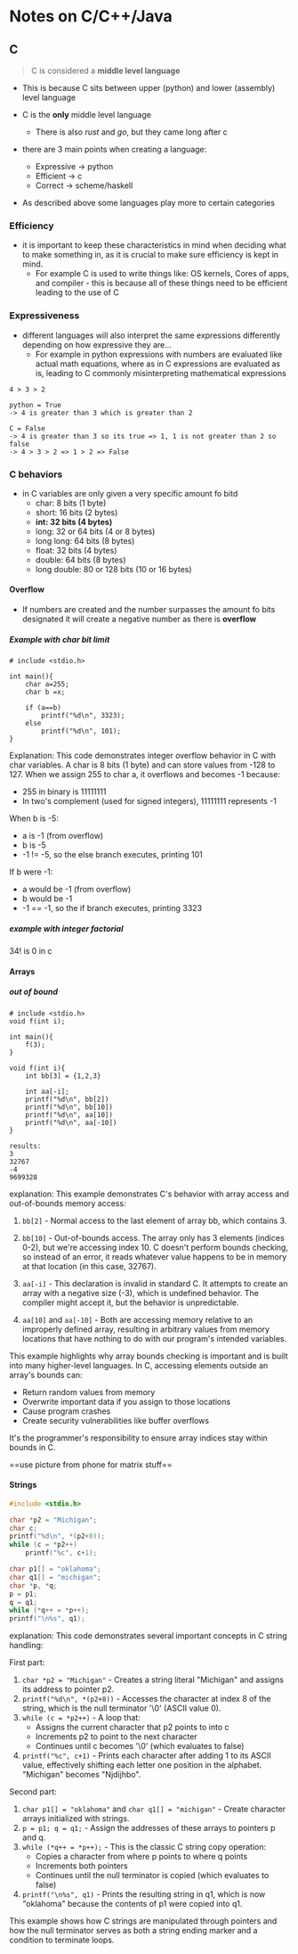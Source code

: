 # Notes on C/C++/Java

## C

> C is considered a **middle level language**

- This is because C sits between upper (python) and lower (assembly) level language
- C is the **only** middle level language
    - There is also *rust* and *go*, but they came long after c


- there are 3 main points when creating a language:
    - Expressive -> python
    - Efficient -> c
    - Correct    -> scheme/haskell

- As described above some languages play more to certain categories

### Efficiency
- it is important to keep these characteristics in mind when deciding what to make something in, as it is crucial to make sure efficiency is kept in mind.
    - For example C is used to write things like: OS kernels, Cores of apps, and compiler - this is because all of these things need to be efficient leading to the use of C

### Expressiveness
- different languages will also interpret the same expressions differently depending on how expressive they are...
    - For example in python expressions with numbers are evaluated like actual math equations, where as in C expressions are evaluated as is, leading to C commonly misinterpreting mathematical expressions

```
4 > 3 > 2

python = True
-> 4 is greater than 3 which is greater than 2

C = False
-> 4 is greater than 3 so its true => 1, 1 is not greater than 2 so false
-> 4 > 3 > 2 => 1 > 2 => False
```

### C behaviors
- in C variables are only given a very specific amount fo bitd
    - char: 8 bits (1 byte)
    - short: 16 bits (2 bytes)
    - **int: 32 bits (4 bytes)**
    - long: 32 or 64 bits (4 or 8 bytes)
    - long long: 64 bits (8 bytes)
    - float: 32 bits (4 bytes)
    - double: 64 bits (8 bytes)
    - long double: 80 or 128 bits (10 or 16 bytes)

#### Overflow
- If numbers are created and the number surpasses the amount fo bits designated it will create a negative number as there is **overflow**

##### Example with char bit limit
```
# include <stdio.h>

int main(){
    char a=255;
    char b =x;

    if (a==b)
        printf("%d\n", 3323);
    else
        printf("%d\n", 101);
}
```
Explanation:
This code demonstrates integer overflow behavior in C with char variables.
A char is 8 bits (1 byte) and can store values from -128 to 127.
When we assign 255 to char a, it overflows and becomes -1 because:
- 255 in binary is 11111111
- In two's complement (used for signed integers), 11111111 represents -1

When b is -5:
- a is -1 (from overflow)
- b is -5
- -1 != -5, so the else branch executes, printing 101

If b were -1:
- a would be -1 (from overflow)
- b would be -1
- -1 == -1, so the if branch executes, printing 3323

##### example with integer factorial


34! is 0 in c

#### Arrays
##### out of bound

```
# include <stdio.h>
void f(int i);

int main(){
    f(3);
}

void f(int i){
    int bb[3] = {1,2,3}

    int aa[-i];
    printf("%d\n", bb[2])
    printf("%d\n", bb[10])
    printf("%d\n", aa[10])
    printf("%d\n", aa[-10])
}

results:
3
32767
-4
9699328
```

explanation:
This example demonstrates C's behavior with array access and out-of-bounds memory access:

1. `bb[2]` - Normal access to the last element of array bb, which contains 3.

2. `bb[10]` - Out-of-bounds access. The array only has 3 elements (indices 0-2), but we're accessing index 10. C doesn't perform bounds checking, so instead of an error, it reads whatever value happens to be in memory at that location (in this case, 32767).

3. `aa[-i]` - This declaration is invalid in standard C. It attempts to create an array with a negative size (-3), which is undefined behavior. The compiler might accept it, but the behavior is unpredictable.

4. `aa[10]` and `aa[-10]` - Both are accessing memory relative to an improperly defined array, resulting in arbitrary values from memory locations that have nothing to do with our program's intended variables.

This example highlights why array bounds checking is important and is built into many higher-level languages. In C, accessing elements outside an array's bounds can:
- Return random values from memory
- Overwrite important data if you assign to those locations
- Cause program crashes
- Create security vulnerabilities like buffer overflows

It's the programmer's responsibility to ensure array indices stay within bounds in C.


==use picture from phone for matrix stuff==

#### Strings

```c
#include <stdio.h>

char *p2 = "Michigan";
char c;
printf("%d\n", *(p2+8));
while (c = *p2++)
    printf("%c", c+1);

char p1[] = "oklahoma";
char q1[] = "michigan";
char *p, *q;
p = p1;
q = q1;
while (*q++ = *p++);
printf("\n%s", q1);
```

explanation:
This code demonstrates several important concepts in C string handling:

First part:
1. `char *p2 = "Michigan"` - Creates a string literal "Michigan" and assigns its address to pointer p2.
2. `printf("%d\n", *(p2+8))` - Accesses the character at index 8 of the string, which is the null terminator '\0' (ASCII value 0).
3. `while (c = *p2++)` - A loop that:
   - Assigns the current character that p2 points to into c
   - Increments p2 to point to the next character
   - Continues until c becomes '\0' (which evaluates to false)
4. `printf("%c", c+1)` - Prints each character after adding 1 to its ASCII value, effectively shifting each letter one position in the alphabet. "Michigan" becomes "Njdijhbo".

Second part:
1. `char p1[] = "oklahoma"` and `char q1[] = "michigan"` - Create character arrays initialized with strings.
2. `p = p1; q = q1;` - Assign the addresses of these arrays to pointers p and q.
3. `while (*q++ = *p++);` - This is the classic C string copy operation:
   - Copies a character from where p points to where q points
   - Increments both pointers
   - Continues until the null terminator is copied (which evaluates to false)
4. `printf("\n%s", q1)` - Prints the resulting string in q1, which is now "oklahoma" because the contents of p1 were copied into q1.

This example shows how C strings are manipulated through pointers and how the null terminator serves as both a string ending marker and a condition to terminate loops.


